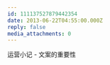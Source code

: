 ```yaml
---
id: 111137527879442354
date: 2013-06-22T04:55:00.000Z
reply: false
media_attachments: 0
---
```


运营小记 - 文案的重要性 ​​​​

